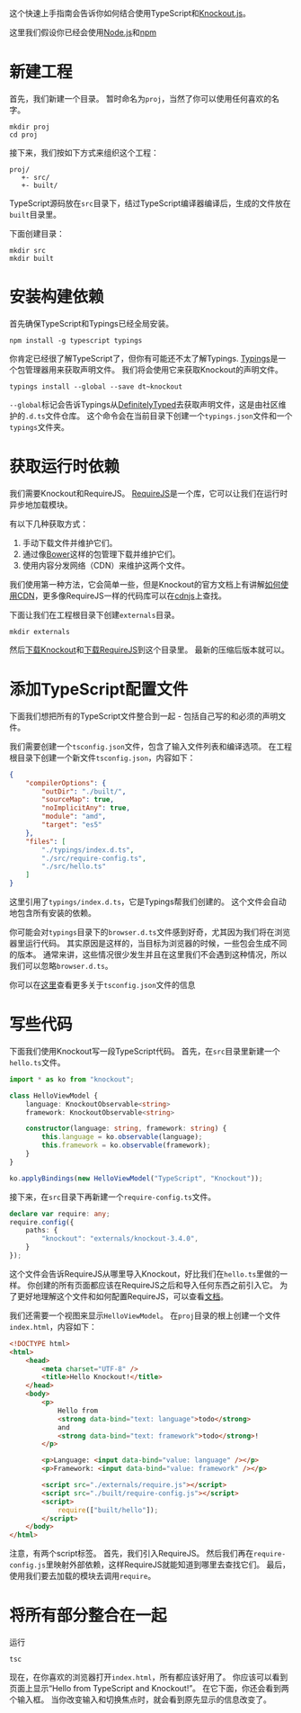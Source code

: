 这个快速上手指南会告诉你如何结合使用TypeScript和[Knockout.js](http://knockoutjs.com/)。

这里我们假设你已经会使用[Node.js](https://nodejs.org/)和[npm](https://www.npmjs.com/)

# 新建工程

首先，我们新建一个目录。
暂时命名为`proj`，当然了你可以使用任何喜欢的名字。

```shell
mkdir proj
cd proj
```

接下来，我们按如下方式来组织这个工程：

```text
proj/
   +- src/
   +- built/
```

TypeScript源码放在`src`目录下，结过TypeScript编译器编译后，生成的文件放在`built`目录里。

下面创建目录：

```shell
mkdir src
mkdir built
```

# 安装构建依赖

首先确保TypeScript和Typings已经全局安装。

```shell
npm install -g typescript typings
```

你肯定已经很了解TypeScript了，但你有可能还不太了解Typings.
[Typings](https://www.npmjs.com/package/typings)是一个包管理器用来获取声明文件。
我们将会使用它来获取Knockout的声明文件。

```shell
typings install --global --save dt~knockout
```

`--global`标记会告诉Typings从[DefinitelyTyped](https://github.com/DefinitelyTyped/DefinitelyTyped)去获取声明文件，这是由社区维护的`.d.ts`文件仓库。
这个命令会在当前目录下创建一个`typings.json`文件和一个`typings`文件夹。

# 获取运行时依赖

我们需要Knockout和RequireJS。
[RequireJS](http://www.requirejs.org/)是一个库，它可以让我们在运行时异步地加载模块。

有以下几种获取方式：

1. 手动下载文件并维护它们。
2. 通过像[Bower](http://bower.io/)这样的包管理下载并维护它们。
3. 使用内容分发网络（CDN）来维护这两个文件。

我们使用第一种方法，它会简单一些，但是Knockout的官方文档上有讲解[如何使用CDN](http://knockoutjs.com/downloads/index.html)，更多像RequireJS一样的代码库可以在[cdnjs](https://cdnjs.com/)上查找。

下面让我们在工程根目录下创建`externals`目录。

```shell
mkdir externals
```

然后[下载Knockout](http://knockoutjs.com/downloads/index.html)和[下载RequireJS](http://www.requirejs.org/docs/download.html#latest)到这个目录里。
最新的压缩后版本就可以。

# 添加TypeScript配置文件

下面我们想把所有的TypeScript文件整合到一起 - 包括自己写的和必须的声明文件。

我们需要创建一个`tsconfig.json`文件，包含了输入文件列表和编译选项。
在工程根目录下创建一个新文件`tsconfig.json`，内容如下：

```json
{
    "compilerOptions": {
        "outDir": "./built/",
        "sourceMap": true,
        "noImplicitAny": true,
        "module": "amd",
        "target": "es5"
    },
    "files": [
        "./typings/index.d.ts",
        "./src/require-config.ts",
        "./src/hello.ts"
    ]
}
```

这里引用了`typings/index.d.ts`，它是Typings帮我们创建的。
这个文件会自动地包含所有安装的依赖。

你可能会对`typings`目录下的`browser.d.ts`文件感到好奇，尤其因为我们将在浏览器里运行代码。
其实原因是这样的，当目标为浏览器的时候，一些包会生成不同的版本。
通常来讲，这些情况很少发生并且在这里我们不会遇到这种情况，所以我们可以忽略`browser.d.ts`。

你可以在[这里](../tsconfig.json.md)查看更多关于`tsconfig.json`文件的信息

# 写些代码

下面我们使用Knockout写一段TypeScript代码。
首先，在`src`目录里新建一个`hello.ts`文件。

```ts
import * as ko from "knockout";

class HelloViewModel {
    language: KnockoutObservable<string>
    framework: KnockoutObservable<string>

    constructor(language: string, framework: string) {
        this.language = ko.observable(language);
        this.framework = ko.observable(framework);
    }
}

ko.applyBindings(new HelloViewModel("TypeScript", "Knockout"));
```

接下来，在`src`目录下再新建一个`require-config.ts`文件。

```ts
declare var require: any;
require.config({
    paths: {
        "knockout": "externals/knockout-3.4.0",
    }
});
```

这个文件会告诉RequireJS从哪里导入Knockout，好比我们在`hello.ts`里做的一样。
你创建的所有页面都应该在RequireJS之后和导入任何东西之前引入它。
为了更好地理解这个文件和如何配置RequireJS，可以查看[文档](http://requirejs.org/docs/api.html#config)。

我们还需要一个视图来显示`HelloViewModel`。
在`proj`目录的根上创建一个文件`index.html`，内容如下：

```html
<!DOCTYPE html>
<html>
    <head>
        <meta charset="UTF-8" />
        <title>Hello Knockout!</title>
    </head>
    <body>
        <p>
            Hello from
            <strong data-bind="text: language">todo</strong>
            and
            <strong data-bind="text: framework">todo</strong>!
        </p>

        <p>Language: <input data-bind="value: language" /></p>
        <p>Framework: <input data-bind="value: framework" /></p>

        <script src="./externals/require.js"></script>
        <script src="./built/require-config.js"></script>
        <script>
            require(["built/hello"]);
        </script>
    </body>
</html>
```

注意，有两个script标签。
首先，我们引入RequireJS。
然后我们再在`require-config.js`里映射外部依赖，这样RequireJS就能知道到哪里去查找它们。
最后，使用我们要去加载的模块去调用`require`。

# 将所有部分整合在一起

运行

```shell
tsc
```

现在，在你喜欢的浏览器打开`index.html`，所有都应该好用了。
你应该可以看到页面上显示“Hello from TypeScript and Knockout!”。
在它下面，你还会看到两个输入框。
当你改变输入和切换焦点时，就会看到原先显示的信息改变了。
